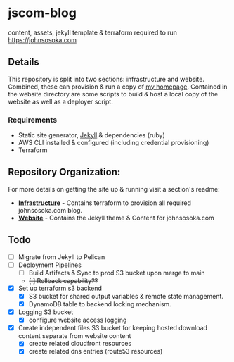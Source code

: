 # jscom-blog
content, assets, jekyll template &amp; terraform required to run https://johnsosoka.com

## Details

This repository is split into two sections: infrastructure and website. Combined, these can provision & run a copy of
[my homepage](https://johnsosoka.com). Contained in the website directory are some scripts to build & host a local copy
of the website as well as a deployer script. 

### Requirements
* Static site generator, [Jekyll](https://jekyllrb.com/docs/) & dependencies (ruby)
* AWS CLI installed & configured (including credential provisioning)
* Terraform 

## Repository Organization:
For more details on getting the site up & running visit a section's readme:

* **[Infrastructure](/infrastructure)** - Contains terraform to provision all required johnsosoka.com blog.
* **[Website](/website)** - Contains the Jekyll theme & Content for johnsosoka.com


## Todo
* [ ] Migrate from Jekyll to Pelican
* [ ] Deployment Pipelines
  * [ ] Build Artifacts & Sync to prod S3 bucket upon merge to main
  * ~~[ ] Rollback capability??~~
* [x] Set up terraform s3 backend 
  * [x] S3 bucket for shared output variables & remote state management.
  * [x] DynamoDB table to backend locking mechanism.
* [x] Logging S3 bucket
  * [x] configure website access logging
* [x] Create independent files S3 bucket for keeping hosted download content separate from website content
  * [x] create related cloudfront resources 
  * [x] create related dns entries (route53 resources)
